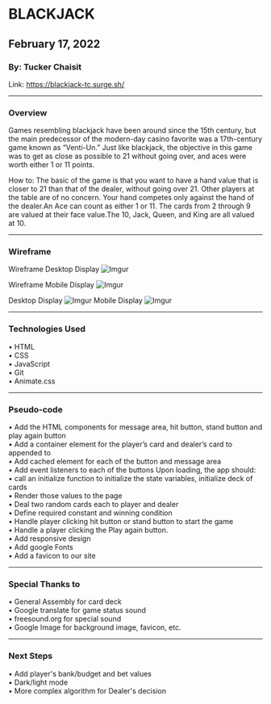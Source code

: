 # BLACKJACK

## February 17, 2022

### By: Tucker Chaisit

Link: https://blackjack-tc.surge.sh/

*** 

### Overview

Games resembling blackjack have been around since the 15th century, but the main predecessor of the modern-day casino favorite was a 17th-century game known as “Venti-Un.” Just like blackjack, the objective in this game was to get as close as possible to 21 without going over, and aces were worth either 1 or 11 points.

How to: The basic of the game is that you want to have a hand value that is closer to 21 than that of the dealer, without going over 21. Other players at the table are of no concern. Your hand competes only against the hand of the dealer.An Ace can count as either 1 or 11. The cards from 2 through 9 are valued at their face value.The 10, Jack, Queen, and King are all valued at 10.

***

### Wireframe
Wireframe Desktop Display
![Imgur](https://i.imgur.com/8VKfEss.png)

Wireframe Mobile Display
![Imgur](https://i.imgur.com/ybOR8nE.png)


Desktop Display
![Imgur](https://i.imgur.com/rvLOKZt.png)
Mobile Display
![Imgur](https://i.imgur.com/uCAlgc7.png)

---

### Technologies Used

• HTML </br>
• CSS </br>
• JavaScript </br>
• Git </br>
• Animate.css

---
### Pseudo-code

• Add the HTML components for message area, hit button, stand button and play again button </br>
• Add a container element for the player’s card and dealer’s card to appended to </br>
• Add cached element for each of the button and message area </br>
• Add event listeners to each of the buttons
Upon loading, the app should: </br>
• call an initialize function to initialize the state variables, initialize deck of cards </br>
• Render those values to the page </br>
• Deal two random cards each to player and dealer </br>
• Define required constant and winning condition </br>
• Handle player clicking hit button or stand button to start the game </br>
• Handle a player clicking the Play again button. </br>
• Add responsive design </br>
• Add google Fonts </br>
• Add a favicon to our site

---
### Special Thanks to

• General Assembly for card deck </br>
• Google translate for game status sound </br>
• freesound.org for special sound </br>
• Google Image for background image, favicon, etc.

---
### Next Steps

• Add player's bank/budget and bet values </br>
• Dark/light mode </br>
• More complex algorithm for Dealer's decision
